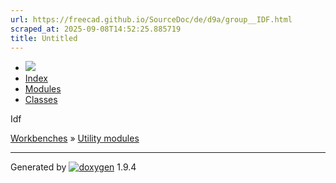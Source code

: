 ```yaml
---
url: https://freecad.github.io/SourceDoc/de/d9a/group__IDF.html
scraped_at: 2025-09-08T14:52:25.885719
title: Untitled
---
```


  * [ ![](https://www.freecad.org/svg/logo-freecad.svg) ](https://freecadweb.org "FreeCAD")
  * [Index](../../index.html "Index")
  * [Modules](../../modules.html "Modules list")
  * [Classes](../../annotated.html "Annotated list")

Idf

[Workbenches](../../d2/df2/group__WORKBENCHES.html) » [Utility
modules](../../da/d56/group__UTILITIES.html)

* * *

Generated by
[![doxygen](../../doxygen.svg)](https://www.doxygen.org/index.html) 1.9.4

